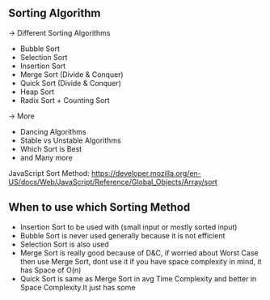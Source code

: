 ## Sorting Algorithm

-> Different Sorting Algorithms
* Bubble Sort
* Selection Sort
* Insertion Sort
* Merge Sort (Divide & Conquer)
* Quick Sort (Divide & Conquer)
* Heap Sort
* Radix Sort + Counting Sort

-> More
* Dancing Algorithms
* Stable vs Unstable Algorithms
* Which Sort is Best
* and Many more


JavaScript Sort Method:  https://developer.mozilla.org/en-US/docs/Web/JavaScript/Reference/Global_Objects/Array/sort


## When to use which Sorting Method
* Insertion Sort to be used with (small input or mostly sorted input)
* Bubble Sort is never used generally because it is not efficient
* Selection Sort is also used
* Merge Sort is really good because of D&C, if worried about Worst Case then use Merge Sort, dont use it if you have space complexity in mind, it has Space of O(n)
* Quick Sort is same as Merge Sort in avg Time Complexity and better in Space Complexity.It just has some 

